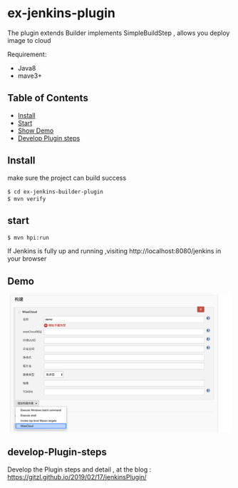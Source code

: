 # ex-jenkins-plugin

The plugin extends Builder implements SimpleBuildStep , allows you deploy image to cloud

Requirement:
- Java8
- mave3+

## Table of Contents

- [Install](#install)
- [Start](#start)
- [Show Demo](#demo)
- [Develop Plugin steps](#develop-Plugin-steps)


## Install 
make sure the project can build success
````
$ cd ex-jenkins-builder-plugin 
$ mvn verify 

````

## start

```
$ mvn hpi:run 

```
If Jenkins is fully up and running ,visiting http://localhost:8080/jenkins in your browser

## Demo

![](demo.png)


## develop-Plugin-steps

Develop the Plugin steps and detail , at the blog : https://gitzl.github.io/2019/02/17/jenkinsPlugin/



